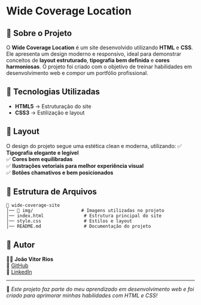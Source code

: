 # Wide Coverage Location


## 📌 Sobre o Projeto
O **Wide Coverage Location** é um site desenvolvido utilizando **HTML** e **CSS**. Ele apresenta um design moderno e responsivo, ideal para demonstrar conceitos de **layout estruturado**, **tipografia bem definida** e **cores harmoniosas**. O projeto foi criado com o objetivo de treinar habilidades em desenvolvimento web e compor um portfólio profissional.

## 🚀 Tecnologias Utilizadas
- **HTML5** → Estruturação do site
- **CSS3** → Estilização e layout

## 🎨 Layout
O design do projeto segue uma estética clean e moderna, utilizando:
✅ **Tipografia elegante e legível**  
✅ **Cores bem equilibradas**  
✅ **Ilustrações vetoriais para melhor experiência visual**  
✅ **Botões chamativos e bem posicionados**  

## 📂 Estrutura de Arquivos
```
📁 wide-coverage-site
│── 📁 img/                  # Imagens utilizadas no projeto
│── index.html               # Estrutura principal do site
│── style.css                # Estilos e layout
│── README.md                # Documentação do projeto
```

## 📌 Autor
👨‍💻 **João Vitor Rios**  
🔗 [GitHub](https://github.com/joaovitorrios)  
🔗 [LinkedIn](https://www.linkedin.com/in/joaovitorrios/)  

---  
📢 *Este projeto faz parte do meu aprendizado em desenvolvimento web e foi criado para aprimorar minhas habilidades com HTML e CSS!*
